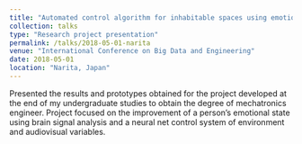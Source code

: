 ```yaml
---
title: "Automated control algorithm for inhabitable spaces using emotional domotics"
collection: talks
type: "Research project presentation"
permalink: /talks/2018-05-01-narita
venue: "International Conference on Big Data and Engineering"
date: 2018-05-01
location: "Narita, Japan"
---
```

Presented the results and prototypes obtained for the project developed at the end of my undergraduate studies to obtain the degree of mechatronics engineer. Project focused on the improvement of a person’s emotional state using brain signal analysis
and a neural net control system of environment and audiovisual variables.
